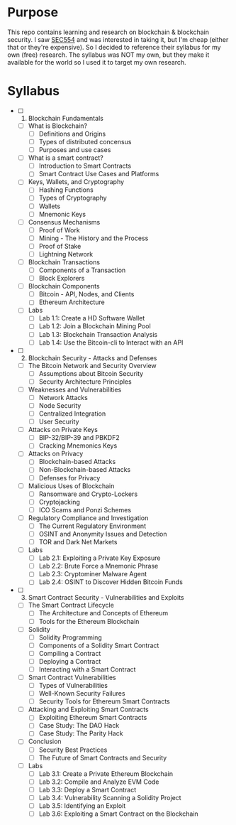 # Purpose
This repo contains learning and research on blockchain & blockchain security. I saw [SEC554](https://www.sans.org/cyber-security-courses/blockchain-smart-contract-security/) and was interested in taking it, but I'm cheap (either that or they're expensive). So I decided to reference their syllabus for my own (free) research. The syllabus was NOT my own, but they make it available for the world so I used it to target my own research.

# Syllabus
- [ ] 1. Blockchain Fundamentals
  - [ ] What is Blockchain?
    - [ ] Definitions and Origins
    - [ ] Types of distributed concensus
    - [ ] Purposes and use cases
  - [ ] What is a smart contract?
    - [ ] Introduction to Smart Contracts
    - [ ] Smart Contract Use Cases and Platforms
  - [ ] Keys, Wallets, and Cryptography
    - [ ] Hashing Functions
    - [ ] Types of Cryptography
    - [ ] Wallets
    - [ ] Mnemonic Keys
  - [ ] Consensus Mechanisms
    - [ ] Proof of Work
    - [ ] Mining - The History and the Process
    - [ ] Proof of Stake
    - [ ] Lightning Network
  - [ ] Blockchain Transactions
    - [ ] Components of a Transaction
    - [ ] Block Explorers
  - [ ] Blockchain Components
    - [ ] Bitcoin - API, Nodes, and Clients
    - [ ] Ethereum Architecture
  - [ ] Labs
    - [ ] Lab 1.1: Create a HD Software Wallet
    - [ ] Lab 1.2: Join a Blockchain Mining Pool
    - [ ] Lab 1.3: Blockchain Transaction Analysis
    - [ ] Lab 1.4: Use the Bitcoin-cli to Interact with an API
- [ ] 2. Blockchain Security - Attacks and Defenses
  - [ ] The Bitcoin Network and Security Overview
    - [ ] Assumptions about Bitcoin Security
    - [ ] Security Architecture Principles
  - [ ] Weaknesses and Vulnerabilities
    - [ ] Network Attacks
    - [ ] Node Security
    - [ ] Centralized Integration
    - [ ] User Security
  - [ ] Attacks on Private Keys
    - [ ] BIP-32/BIP-39 and PBKDF2
    - [ ] Cracking Mnemonics Keys
  - [ ] Attacks on Privacy
    - [ ] Blockchain-based Attacks
    - [ ] Non-Blockchain-based Attacks
    - [ ] Defenses for Privacy
  - [ ] Malicious Uses of Blockchain
    - [ ] Ransomware and Crypto-Lockers
    - [ ] Cryptojacking
    - [ ] ICO Scams and Ponzi Schemes
  - [ ] Regulatory Compliance and Investigation
    - [ ] The Current Regulatory Environment
    - [ ] OSINT and Anonymity Issues and Detection
    - [ ] TOR and Dark Net Markets
  - [ ] Labs
    - [ ] Lab 2.1: Exploiting a Private Key Exposure
    - [ ] Lab 2.2: Brute Force a Mnemonic Phrase
    - [ ] Lab 2.3: Cryptominer Malware Agent
    - [ ] Lab 2.4: OSINT to Discover Hidden Bitcoin Funds
- [ ] 3. Smart Contract Security - Vulnerabilities and Exploits
  - [ ] The Smart Contract Lifecycle
    - [ ] The Architecture and Concepts of Ethereum
    - [ ] Tools for the Ethereum Blockchain
  - [ ] Solidity
    - [ ] Solidity Programming
    - [ ] Components of a Solidity Smart Contract
    - [ ] Compiling a Contract
    - [ ] Deploying a Contract
    - [ ] Interacting with a Smart Contract
  - [ ] Smart Contract Vulnerabilities
    - [ ] Types of Vulnerabilities
    - [ ] Well-Known Security Failures
    - [ ] Security Tools for Ethereum Smart Contracts
  - [ ] Attacking and Exploiting Smart Contracts
    - [ ] Exploiting Ethereum Smart Contracts
    - [ ] Case Study: The DAO Hack
    - [ ] Case Study: The Parity Hack
  - [ ] Conclusion
    - [ ] Security Best Practices
    - [ ] The Future of Smart Contracts and Security
  - [ ] Labs
    - [ ] Lab 3.1: Create a Private Ethereum Blockchain
    - [ ] Lab 3.2: Compile and Analyze EVM Code
    - [ ] Lab 3.3: Deploy a Smart Contract
    - [ ] Lab 3.4: Vulnerability Scanning a Solidity Project
    - [ ] Lab 3.5: Identifying an Exploit
    - [ ] Lab 3.6: Exploiting a Smart Contract on the Blockchain
